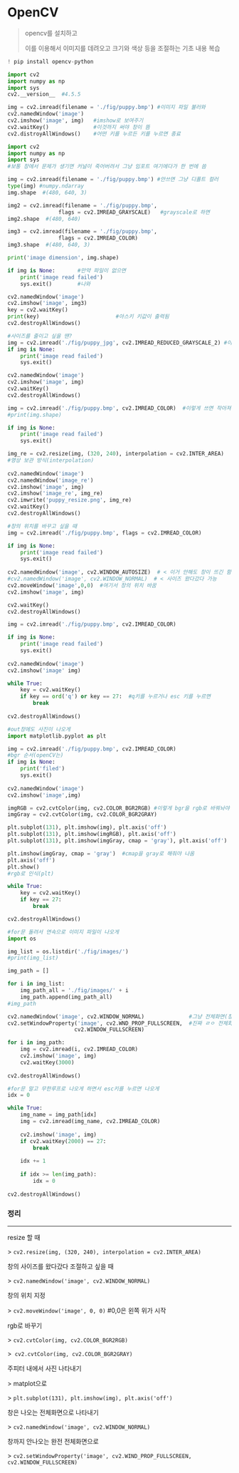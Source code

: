 # OpenCV

> opencv를 설치하고
>
> 이를 이용해서 이미지를 데려오고 크기와 색상 등을 조절하는 기초 내용 복습



```python
! pip install opencv-python
```

```python
import cv2
import numpy as np
import sys
cv2.__version__  #4.5.5
```

```python
img = cv2.imread(filename = './fig/puppy.bmp') #이미지 파일 불러와
cv2.namedWindow('image')
cv2.imshow('image', img)   #imshow로 보여주기
cv2.waitKey()              #이것까지 써야 창이 뜸
cv2.distroyAllWindows()    #어떤 키를 누르든 키를 누르면 종료
```

```python
import cv2
import numpy as np
import sys
#보통 창에서 문제가 생기면 커널이 죽어버려서 그냥 임포트 여기에다가 한 번에 씀

img = cv2.imread(filename = './fig/puppy.bmp') #안쓰면 그냥 디폴트 컬러
type(img) #numpy.ndarray
img.shape  #(480, 640, 3)

img2 = cv2.imread(filename = './fig/puppy.bmp',
                flags = cv2.IMREAD_GRAYSCALE)   #grayscale로 하면 
img2.shape  #(480, 640)

img3 = cv2.imread(filename = './fig/puppy.bmp',
                flags = cv2.IMREAD_COLOR)
img3.shape  #(480, 640, 3)

print('image dimension', img.shape)

if img is None:       #만약 파일이 없으면
    print('image read failed')
    sys.exit()        #나와

cv2.namedWindow('image')
cv2.imshow('image', img3)
key = cv2.waitKey()
print(key)                        #아스키 키값이 출력됨
cv2.destroyAllWindows()
```

```python
#사이즈를 줄이고 싶을 땐?
img = cv2.imread('./fig/puppy_jpg', cv2.IMREAD_REDUCED_GRAYSCALE_2) #이렇게 사이즈 줄임
if img is None:
    print('image read failed')
    sys.exit()

cv2.namedWindow('image')
cv2.imshow('image', img)
cv2.waitKey()
cv2.destroyAllWindows()
```

```python
img = cv2.imread('./fig/puppy.bmp', cv2.IMREAD_COLOR)  #이렇게 쓰면 작아져서 나옴
#print(img.shape)

if img is None:
    print('image read failed')
    sys.exit()

img_re = cv2.resize(img, (320, 240), interpolation = cv2.INTER_AREA)  
#영상 보관 방식(interpolation)
    
cv2.namedWindow('image')
cv2.namedWindow('image_re')
cv2.imshow('image', img)
cv2.imshow('image_re', img_re)
cv2.imwrite('puppy_resize.png', img_re)
cv2.waitKey()
cv2.destroyAllWindows()
```

```python
#창의 위치를 바꾸고 싶을 때
img = cv2.imread('./fig/puppy.bmp', flags = cv2.IMREAD_COLOR)

if img is None:
    print('image read failed')
    sys.exit()
    
cv2.namedWindow('image', cv2.WINDOW_AUTOSIZE)  # < 이거 안해도 창이 뜨긴 함
#cv2.namedWindow('image', cv2.WINDOW_NORMAL)  # < 사이즈 왔다갔다 가능
cv2.moveWindow('image',0,0)  #여기서 창의 위치 바꿈
cv2.imshow('image', img)

cv2.waitKey()
cv2.destroyAllWindows()
```

```python
img = cv2.imread('./fig/puppy.bmp', cv2.IMREAD_COLOR)

if img is None:
    print('image read failed')
    sys.exit()
    
cv2.namedWindow('image')
cv2.imshow('image' img)

while True:
    key = cv2.waitKey()
    if key == ord('q') or key == 27:  #q키를 누르거나 esc 키를 누르면
        break
        
cv2.destroyAllWindows()
```

```python
#out창에도 사진이 나오게 
import matplotlib.pyplot as plt

img = cv2.imread('./fig/puppy.bmp', cv2.IMREAD_COLOR)
#bgr 순서(openCV는)
if img is None:
    print('filed')
    sys.exit()
    
cv2.namedWindow('image')
cv2.imshow('image',img)

imgRGB = cv2.cvtColor(img, cv2.COLOR_BGR2RGB) #이렇게 bgr을 rgb로 바꿔놔야 사진이 정상으로 나와
imgGray = cv2.cvtColor(img, cv2.COLOR_BGR2GRAY)

plt.subplot(131), plt.imshow(img), plt.axis('off')
plt.subplot(131), plt.imshow(imgRGB), plt.axis('off')
plt.subplot(131), plt.imshow(imgGray, cmap = 'gray'), plt.axis('off')

plt.imshow(imgGray, cmap = 'gray')  #cmap을 gray로 해줘야 나옴
plt.axis('off')
plt.show()
#rgb로 인식(plt)

while True:
    key = cv2.waitKey()
    if key == 27:
        break

cv2.destroyAllWindows()
```

```python
#for문 돌려서 연속으로 이미지 파일이 나오게
import os

img_list = os.listdir('./fig/images/')
#print(img_list)

img_path = []

for i in img_list:
    img_path_all = './fig/images/' + i
    img_path.append(img_path_all)
#img_path

cv2.namedWindow('image', cv2.WINDOW_NORMAL)              #그냥 전체화면(창은 나옴)
cv2.setWindowProperty('image', cv2.WND_PROP_FULLSCREEN,  #진짜 ㄹㅇ 전체화면으로 뜸(창까지 다 없애서)
                     cv2.WINDOW_FULLSCREEN)

for i in img_path:
    img = cv2.imread(i, cv2.IMREAD_COLOR)
    cv2.imshow('image', img)
    cv2.waitKey(3000)
    
cv2.destroyAllWindows()
```

```python
#for문 말고 무한루프로 나오게 하면서 esc키를 누르면 나오게
idx = 0

while True:
    img_name = img_path[idx]
    img = cv2.imread(img_name, cv2.IMREAD_COLOR)
    
    cv2.imshow('image', img)
    if cv2.waitKey(2000) == 27:
        break
    
    idx += 1
    
    if idx >= len(img_path):
        idx = 0
        
cv2.destroyAllWindows()
```



### 정리

---

resize 할 때

\> `cv2.resize(img, (320, 240), interpolation = cv2.INTER_AREA)`



창의 사이즈를 왔다갔다 조절하고 싶을 때

\> `cv2.namedWindow('image', cv2.WINDOW_NORMAL)`



창의 위치 지정

\> `cv2.moveWindow('image', 0, 0)`    #0,0은 왼쪽 위가 시작



rgb로 바꾸기

\> `cv2.cvtColor(img, cv2.COLOR_BGR2RGB)`

\>` cv2.cvtColor(img, cv2.COLOR_BGR2GRAY)`



주피터 내에서 사진 나타내기

\> matplot으로

\> `plt.subplot(131), plt.imshow(img), plt.axis('off')`



창은 나오는 전체화면으로 나타내기

\> `cv2.namedWindow('image', cv2.WINDOW_NORMAL)`



창까지 안나오는 완전 전체화면으로

\> `cv2.setWindowProperty('image', cv2.WIND_PROP_FULLSCREEN, cv2.WINDOW_FULLSCREEN)`




